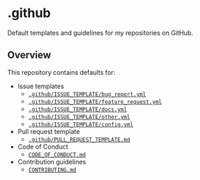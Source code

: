 # .github

Default templates and guidelines for my repositories on GitHub.


## Overview

This repository contains defaults for:

- Issue templates
  - [`.github/ISSUE_TEMPLATE/bug_report.yml`][bug_report]
  - [`.github/ISSUE_TEMPLATE/feature_request.yml`][feature_request]
  - [`.github/ISSUE_TEMPLATE/docs.yml`][docs]
  - [`.github/ISSUE_TEMPLATE/other.yml`][other]
  - [`.github/ISSUE_TEMPLATE/config.yml`][config]
- Pull request template
  - [`.github/PULL_REQUEST_TEMPLATE.md`][pull_request]
- Code of Conduct
  - [`CODE_OF_CONDUCT.md`](CODE_OF_CONDUCT.md)
- Contribution guidelines
  - [`CONTRIBUTING.md`](CONTRIBUTING.md)


[bug_report]: .github/ISSUE_TEMPLATE/bug_report.yml
[feature_request]: .github/ISSUE_TEMPLATE/feature_request.yml
[docs]: .github/ISSUE_TEMPLATE/docs.yml
[other]: .github/ISSUE_TEMPLATE/other.yml
[config]: .github/ISSUE_TEMPLATE/config.yml
[pull_request]: .github/PULL_REQUEST_TEMPLATE.md
